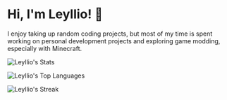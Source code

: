 # Hi, I'm Leyllio! 👋

I enjoy taking up random coding projects, but most of my time is spent working on personal development projects and exploring game modding, especially with Minecraft.


![Leyllio's Stats](https://github-readme-stats.vercel.app/api?username=Leyllio&theme=tokyonight&show_icons=true&hide_border=true&count_private=true)

![Leyllio's Top Languages](https://github-readme-stats.vercel.app/api/top-langs/?username=Leyllio&theme=tokyonight&show_icons=true&hide_border=true&layout=compact)

![Leyllio's Streak](https://github-readme-streak-stats.herokuapp.com/?user=Leyllio&theme=tokyonight&hide_border=true)
